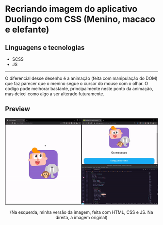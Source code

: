 # Recriando imagem do aplicativo Duolingo com CSS (Menino, macaco e elefante)

## Linguagens e tecnologias
* SCSS
* JS
___ 
O diferencial desse desenho é a animação (feita com manipulação do DOM) que faz parecer que o menino segue o cursor do mouse com o olhar. O código pode melhorar bastante, principalmente neste ponto da animação, mas deixei como algo a ser alterado futuramente.

## Preview

<div align="center">
    <img src="preview-duo.gif" alt="GIF animado mostrando o resultado">
</div>

<p align="center">
    (Na esquerda, minha versão da imagem, feita com HTML, CSS e JS. Na direita, a imagem original)
</p>